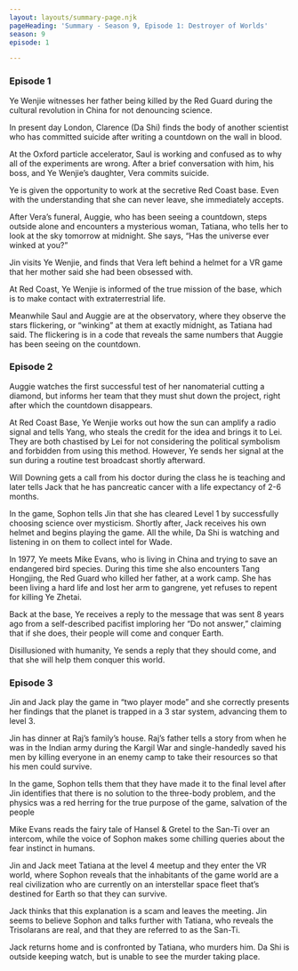```yaml
---
layout: layouts/summary-page.njk
pageHeading: 'Summary - Season 9, Episode 1: Destroyer of Worlds'
season: 9
episode: 1

---
```

### Episode 1
Ye Wenjie witnesses her father being killed by the Red Guard during the cultural revolution in China for not denouncing science.

In present day London, Clarence (Da Shi) finds the body of another scientist who has committed suicide after writing a countdown on the wall in blood.

At the Oxford particle accelerator, Saul is working and confused as to why all of the experiments are wrong. After a brief conversation with him, his boss, and Ye Wenjie’s daughter, Vera commits suicide.

Ye is given the opportunity to work at the secretive Red Coast base. Even with the understanding that she can never leave, she immediately accepts.

After Vera’s funeral, Auggie, who has been seeing a countdown, steps outside alone and encounters a mysterious woman, Tatiana, who tells her to look at the sky tomorrow at midnight. She says, “Has the universe ever winked at you?”

Jin visits Ye Wenjie, and finds that Vera left behind a helmet for a VR game that her mother said she had been obsessed with.

At Red Coast, Ye Wenjie is informed of the true mission of the base, which is to make contact with extraterrestrial life.

Meanwhile Saul and Auggie are at the observatory, where they observe the stars flickering, or “winking” at them at exactly midnight, as Tatiana had said. The flickering is in a code that reveals the same numbers that Auggie has been seeing on the countdown.

### Episode 2
Auggie watches the first successful test of her nanomaterial cutting a diamond, but informs her team that they must shut down the project, right after which the countdown disappears.

At Red Coast Base, Ye Wenjie works out how the sun can amplify a radio signal and tells Yang, who steals the credit for the idea and brings it to Lei. They are both chastised by Lei for not considering the political symbolism and forbidden from using this method. However, Ye sends her signal at the sun during a routine test broadcast shortly afterward.

Will Downing gets a call from his doctor during the class he is teaching and later tells Jack that he has pancreatic cancer with a life expectancy of 2-6 months.


In the game, Sophon tells Jin that she has cleared Level 1 by successfully choosing science over mysticism. Shortly after, Jack receives his own helmet and begins playing the game. All the while, Da Shi is watching and listening in on them to collect intel for Wade.

In 1977, Ye meets Mike Evans, who is living in China and trying to save an endangered bird species. During this time she also encounters Tang Hongjing, the Red Guard who killed her father, at a work camp. She has been living a hard life and lost her arm to gangrene, yet refuses to repent for killing Ye Zhetai.

Back at the base, Ye receives a reply to the message that was sent 8 years ago from a self-described pacifist imploring her “Do not answer,” claiming that if she does, their people will come and conquer Earth.


Disillusioned with humanity, Ye sends a reply that they should come, and that she will help them conquer this world.

### Episode 3
Jin and Jack play the game in “two player mode” and she correctly presents her findings that the planet is trapped in a 3 star system, advancing them to level 3.

Jin has dinner at Raj’s family’s house. Raj’s father tells a story from when he was in the Indian army during the Kargil War and single-handedly saved his men by killing everyone in an enemy camp to take their resources so that his men could survive.

In the game, Sophon tells them that they have made it to the final level after Jin identifies that there is no solution to the three-body problem, and the physics was a red herring for the true purpose of the game, salvation of the people

Mike Evans reads the fairy tale of Hansel & Gretel to the San-Ti over an intercom, while the voice of Sophon makes some chilling queries about the fear instinct in humans.

Jin and Jack meet Tatiana at the level 4 meetup and they enter the VR world, where Sophon reveals that the inhabitants of the game world are a real civilization who are currently on an interstellar space fleet that’s destined for Earth so that they can survive.

Jack thinks that this explanation is a scam and leaves the meeting. Jin seems to believe Sophon and talks further with Tatiana, who reveals the Trisolarans are real, and that they are referred to as the San-Ti.

Jack returns home and is confronted by Tatiana, who murders him. Da Shi is outside keeping watch, but is unable to see the murder taking place.